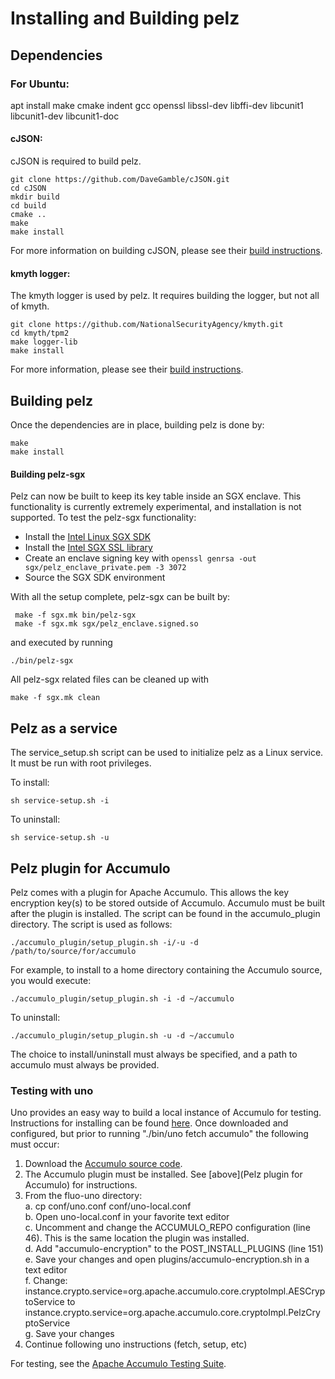 # Installing and Building pelz

## Dependencies

### For Ubuntu:
apt install make cmake indent gcc openssl libssl-dev libffi-dev libcunit1 libcunit1-dev libcunit1-doc

#### cJSON:
cJSON is required to build pelz.  

    git clone https://github.com/DaveGamble/cJSON.git
    cd cJSON
    mkdir build
    cd build
    cmake ..
    make
    make install

For more information on building cJSON, please see their [build instructions](https://github.com/DaveGamble/cJSON#building).

#### kmyth logger:
The kmyth logger is used by pelz. It requires building the logger, but not all of kmyth.  

    git clone https://github.com/NationalSecurityAgency/kmyth.git
    cd kmyth/tpm2
    make logger-lib
    make install

For more information, please see their [build instructions](https://github.com/NationalSecurityAgency/kmyth/blob/main/tpm2/INSTALL.md).
## Building pelz
Once the dependencies are in place, building pelz is done by:

    make
    make install

#### Building pelz-sgx
Pelz can now be built to keep its key table inside an SGX enclave. This functionality is currently extremely experimental, and installation is not supported. To test the pelz-sgx functionality:
 * Install the [Intel Linux SGX SDK](https://github.com/intel/linux-sgx)
 * Install the [Intel SGX SSL library](https://github.com/intel/intel-sgx-ssl)
 * Create an enclave signing key with ```openssl genrsa -out sgx/pelz_enclave_private.pem -3 3072```
 * Source the SGX SDK environment

With all the setup complete, pelz-sgx can be built by:

     make -f sgx.mk bin/pelz-sgx
     make -f sgx.mk sgx/pelz_enclave.signed.so
     
and executed by running

	./bin/pelz-sgx

All pelz-sgx related files can be cleaned up with

    make -f sgx.mk clean

## Pelz as a service
The service_setup.sh script can be used to initialize pelz as a Linux service. It must be run with root privileges.

To install:

	sh service-setup.sh -i

To uninstall:

	sh service-setup.sh -u

## Pelz plugin for Accumulo
Pelz comes with a plugin for Apache Accumulo. This allows the key encryption key(s) to be stored outside of Accumulo. Accumulo must be built after the plugin is installed. The script can be found in the accumulo_plugin directory. The script is used as follows:

    ./accumulo_plugin/setup_plugin.sh -i/-u -d /path/to/source/for/accumulo

For example, to install to a home directory containing the Accumulo source, you would execute:

    ./accumulo_plugin/setup_plugin.sh -i -d ~/accumulo

To uninstall:

    ./accumulo_plugin/setup_plugin.sh -u -d ~/accumulo

The choice to install/uninstall must always be specified, and a path to accumulo must always be provided.

### Testing with uno
Uno provides an easy way to build a local instance of Accumulo for testing. Instructions for installing can be found [here](https://github.com/apache/fluo-uno). Once downloaded and configured, but prior to running "./bin/uno fetch accumulo" the following must occur:  

1. Download the [Accumulo source code](https://github.com/apache/accumulo).
2. The Accumulo plugin must be installed. See [above](Pelz plugin for Accumulo) for instructions.
3. From the fluo-uno directory:  
    a. cp conf/uno.conf conf/uno-local.conf  
    b. Open uno-local.conf in your favorite text editor  
    c. Uncomment and change the ACCUMULO_REPO configuration (line 46). This is the same location the plugin was installed.  
    d. Add "accumulo-encryption" to the POST_INSTALL_PLUGINS (line 151)  
    e. Save your changes and open plugins/accumulo-encryption.sh in a text editor  
    f. Change:  
        instance.crypto.service=org.apache.accumulo.core.cryptoImpl.AESCryptoService to  
        instance.crypto.service=org.apache.accumulo.core.cryptoImpl.PelzCryptoService  
    g. Save your changes  
4. Continue following uno instructions (fetch, setup, etc)

For testing, see the [Apache Accumulo Testing Suite](https://github.com/apache/accumulo-testing).
